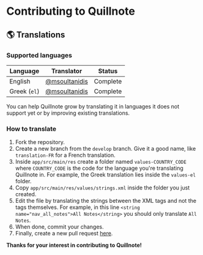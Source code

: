 # Contributing to Quillnote



## 🌎 Translations

### Supported languages

| Language     | Translator    | Status   |
|--------------|---------------|----------|
| English      | [@msoultanidis](https://github.com/msoultanidis) | Complete |
| Greek (`el`) | [@msoultanidis](https://github.com/msoultanidis) | Complete |

You can help Quillnote grow by translating it in languages it does not support yet or by improving existing translations.

### How to translate

1. Fork the repository.
2. Create a new branch from the `develop` branch. Give it a good name, like `translation-FR` for a French translation.
3. Inside `app/src/main/res` create a folder named `values-COUNTRY_CODE` where `COUNTRY_CODE` is the code for the language you're translating Quillnote in. For example, the Greek translation lies inside the `values-el` folder.
4. Copy `app/src/main/res/values/strings.xml` inside the folder you just created.
5. Edit the file by translating the strings between the XML tags and not the tags themselves. For example, in this line `<string name="nav_all_notes">All Notes</string>` you should only translate `All Notes`.
6. When done, commit your changes.
7. Finally, create a new pull request [here](https://github.com/msoultanidis/quillnote/pulls).

**Thanks for your interest in contributing to Quillnote!**

